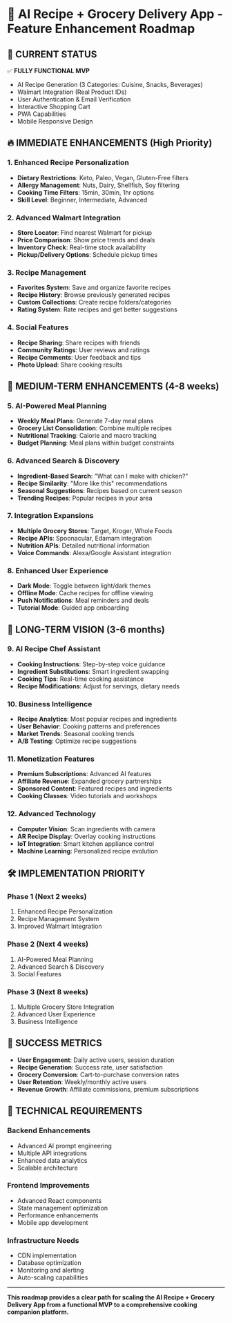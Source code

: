 # 🎯 AI Recipe + Grocery Delivery App - Feature Enhancement Roadmap

## 🚀 **CURRENT STATUS**
✅ **FULLY FUNCTIONAL MVP**
- AI Recipe Generation (3 Categories: Cuisine, Snacks, Beverages)
- Walmart Integration (Real Product IDs)
- User Authentication & Email Verification
- Interactive Shopping Cart
- PWA Capabilities
- Mobile Responsive Design

## 🔥 **IMMEDIATE ENHANCEMENTS (High Priority)**

### **1. Enhanced Recipe Personalization**
- **Dietary Restrictions**: Keto, Paleo, Vegan, Gluten-Free filters
- **Allergy Management**: Nuts, Dairy, Shellfish, Soy filtering
- **Cooking Time Filters**: 15min, 30min, 1hr options
- **Skill Level**: Beginner, Intermediate, Advanced

### **2. Advanced Walmart Integration**
- **Store Locator**: Find nearest Walmart for pickup
- **Price Comparison**: Show price trends and deals
- **Inventory Check**: Real-time stock availability
- **Pickup/Delivery Options**: Schedule pickup times

### **3. Recipe Management**
- **Favorites System**: Save and organize favorite recipes
- **Recipe History**: Browse previously generated recipes
- **Custom Collections**: Create recipe folders/categories
- **Rating System**: Rate recipes and get better suggestions

### **4. Social Features**
- **Recipe Sharing**: Share recipes with friends
- **Community Ratings**: User reviews and ratings
- **Recipe Comments**: User feedback and tips
- **Photo Upload**: Share cooking results

## 🌟 **MEDIUM-TERM ENHANCEMENTS (4-8 weeks)**

### **5. AI-Powered Meal Planning**
- **Weekly Meal Plans**: Generate 7-day meal plans
- **Grocery List Consolidation**: Combine multiple recipes
- **Nutritional Tracking**: Calorie and macro tracking
- **Budget Planning**: Meal plans within budget constraints

### **6. Advanced Search & Discovery**
- **Ingredient-Based Search**: "What can I make with chicken?"
- **Recipe Similarity**: "More like this" recommendations
- **Seasonal Suggestions**: Recipes based on current season
- **Trending Recipes**: Popular recipes in your area

### **7. Integration Expansions**
- **Multiple Grocery Stores**: Target, Kroger, Whole Foods
- **Recipe APIs**: Spoonacular, Edamam integration
- **Nutrition APIs**: Detailed nutritional information
- **Voice Commands**: Alexa/Google Assistant integration

### **8. Enhanced User Experience**
- **Dark Mode**: Toggle between light/dark themes
- **Offline Mode**: Cache recipes for offline viewing
- **Push Notifications**: Meal reminders and deals
- **Tutorial Mode**: Guided app onboarding

## 🔮 **LONG-TERM VISION (3-6 months)**

### **9. AI Recipe Chef Assistant**
- **Cooking Instructions**: Step-by-step voice guidance
- **Ingredient Substitutions**: Smart ingredient swapping
- **Cooking Tips**: Real-time cooking assistance
- **Recipe Modifications**: Adjust for servings, dietary needs

### **10. Business Intelligence**
- **Recipe Analytics**: Most popular recipes and ingredients
- **User Behavior**: Cooking patterns and preferences
- **Market Trends**: Seasonal cooking trends
- **A/B Testing**: Optimize recipe suggestions

### **11. Monetization Features**
- **Premium Subscriptions**: Advanced AI features
- **Affiliate Revenue**: Expanded grocery partnerships
- **Sponsored Content**: Featured recipes and ingredients
- **Cooking Classes**: Video tutorials and workshops

### **12. Advanced Technology**
- **Computer Vision**: Scan ingredients with camera
- **AR Recipe Display**: Overlay cooking instructions
- **IoT Integration**: Smart kitchen appliance control
- **Machine Learning**: Personalized recipe evolution

## 🛠️ **IMPLEMENTATION PRIORITY**

### **Phase 1 (Next 2 weeks)**
1. Enhanced Recipe Personalization
2. Recipe Management System
3. Improved Walmart Integration

### **Phase 2 (Next 4 weeks)**
1. AI-Powered Meal Planning
2. Advanced Search & Discovery
3. Social Features

### **Phase 3 (Next 8 weeks)**
1. Multiple Grocery Store Integration
2. Advanced User Experience
3. Business Intelligence

## 🎯 **SUCCESS METRICS**

- **User Engagement**: Daily active users, session duration
- **Recipe Generation**: Success rate, user satisfaction
- **Grocery Conversion**: Cart-to-purchase conversion rates
- **User Retention**: Weekly/monthly active users
- **Revenue Growth**: Affiliate commissions, premium subscriptions

## 🔧 **TECHNICAL REQUIREMENTS**

### **Backend Enhancements**
- Advanced AI prompt engineering
- Multiple API integrations
- Enhanced data analytics
- Scalable architecture

### **Frontend Improvements**
- Advanced React components
- State management optimization
- Performance enhancements
- Mobile app development

### **Infrastructure Needs**
- CDN implementation
- Database optimization
- Monitoring and alerting
- Auto-scaling capabilities

---

**This roadmap provides a clear path for scaling the AI Recipe + Grocery Delivery App from a functional MVP to a comprehensive cooking companion platform.**